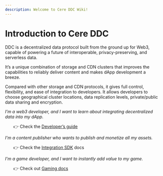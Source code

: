 ```yaml
---
description: Welcome to Cere DDC Wiki!
---
```


# Introduction to Cere DDC

DDC is a decentralized data protocol built from the ground up for Web3, capable of powering a future of interoperable, privacy-preserving, and serverless data.

It’s a unique combination of storage and CDN clusters that improves the capabilities to reliably deliver content and makes dApp development a breeze.

Compared with other storage and CDN protocols, it gives full control, flexibility, and ease of integration to developers. It allows developers to choose geographical cluster locations, data replication levels, private/public data sharing and encryption.

*I’m a web3 developer, and I want to learn about integrating decentralized data into my dApp.*

&nbsp;&nbsp;&nbsp;&nbsp;&nbsp;&nbsp; 👉 Check the [Developer’s guide](ddc/developer-guide)

*I'm a content publisher who wants to publish and monetize all my assets.*

&nbsp;&nbsp;&nbsp;&nbsp;&nbsp;&nbsp; 👉 Check the [Integration SDK](ddc/integration/integration-sdk.md) docs

*I'm a game developer, and I want to instantly add value to my game.*

&nbsp;&nbsp;&nbsp;&nbsp;&nbsp;&nbsp; 👉 Check out [Gaming docs](other/gaming.md)
